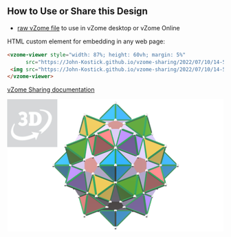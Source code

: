 
## How to Use or Share this Design

 - [raw vZome file](<https://raw.githubusercontent.com/John-Kostick/vzome-sharing/main/2022/07/10/14-51-56-Quintocta-3/Quintocta-3.vZome>) to use in vZome desktop or vZome Online
 
 HTML custom element for embedding in any web page:
 ```html
<vzome-viewer style="width: 87%; height: 60vh; margin: 5%"
       src="https://John-Kostick.github.io/vzome-sharing/2022/07/10/14-51-56-Quintocta-3/Quintocta-3.vZome" >
  <img src="https://John-Kostick.github.io/vzome-sharing/2022/07/10/14-51-56-Quintocta-3/Quintocta-3.png" />
</vzome-viewer>
 ```

[vZome Sharing documentation](https://vzome.github.io/vzome/sharing.html#how-it-works)

![Image](<Quintocta-3.png>)


